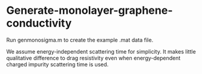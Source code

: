 # Generate-monolayer-graphene-conductivity
Run genmonosigma.m to create the example .mat data file.

We assume energy-independent scattering time for simplicity. It makes little qualitative difference to drag resistivity even when energy-dependent charged impurity scattering time is used.
